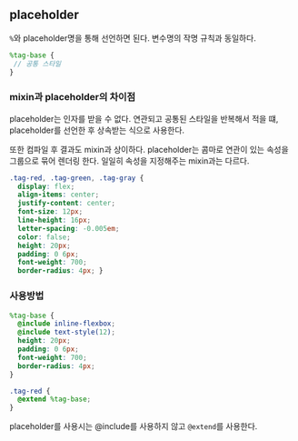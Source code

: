 ## placeholder
`%`와 placeholder명을 통해 선언하면 된다. 변수명의 작명 규칙과 동일하다.
```scss
%tag-base {
 // 공통 스타일 
}
```
### mixin과 placeholder의 차이점
placeholder는 인자를 받을 수 없다.
연관되고 공통된 스타일을 반복해서 적을 떄, placeholder를 선언한 후 상속받는 식으로 사용한다.

또한 컴파일 후 결과도 mixin과 상이하다. placeholder는 콤마로 연관이 있는 속성을 그룹으로 묶어 렌더링 한다. 일일히 속성을 지정해주는 mixin과는 다르다.
```css
.tag-red, .tag-green, .tag-gray {
  display: flex;
  align-items: center;
  justify-content: center;
  font-size: 12px;
  line-height: 16px;
  letter-spacing: -0.005em;
  color: false;
  height: 20px;
  padding: 0 6px;
  font-weight: 700;
  border-radius: 4px; }
```
### 사용방법
```scss
%tag-base {
  @include inline-flexbox;
  @include text-style(12);
  height: 20px;
  padding: 0 6px;
  font-weight: 700;
  border-radius: 4px;
}

.tag-red {
  @extend %tag-base;
}
```
placeholder를 사용시는 @include를 사용하지 않고 `@extend`를 사용한다.